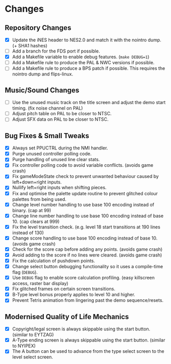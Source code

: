 # Changes

## Repository Changes
- [x] Update the iNES header to NES2.0 and match it with the nointro dump. (+ SHA1 hashes)
- [ ] Add a branch for the FDS port if possible.
- [x] Add a Makefile variable to enable debug features. (`make DEBUG=1`)
- [ ] Add a Makefile rule to produce the PAL & NWC versions if possible.
- [ ] Add a Makefile rule to produce a BPS patch if possible. This requires the nointro dump and flips-linux.

## Music/Sound Changes
- [ ] Use the unused music track on the title screen and adjust the demo start timing. (fix noise channel on PAL)
- [ ] Adjust pitch table on PAL to be closer to NTSC.
- [ ] Adjust SFX data on PAL to be closer to NTSC.

## Bug Fixes & Small Tweaks
- [X] Always set PPUCTRL during the NMI handler.
- [x] Purge unused controller polling code.
- [x] Purge handling of unused line clear stats.
- [x] Fix controller polling code to avoid variable conflicts. (avoids game crash)
- [x] Fix gameModeState check to prevent unwanted behaviour caused by left+down+right inputs.
- [x] Nullify left+right inputs when shifting pieces.
- [x] Fix and optimise the palette update routine to prevent glitched colour palettes from being used.
- [x] Change level number handling to use base 100 encoding instead of binary. (cap at 99)
- [x] Change line number handling to use base 100 encoding instead of base 10. (cap clears at 999)
- [x] Fix the level transition check. (e.g. level 18 start transitions at 190 lines instead of 130)
- [x] Change score handling to use base 100 encoding instead of base 10. (avoids game crash)
- [x] Check for the score cap before adding any points. (avoids game crash)
- [x] Avoid adding to the score if no lines were cleared. (avoids game crash)
- [x] Fix the calculation of pushdown points.
- [x] Change select button debugging functionality so it uses a compile-time flag (`DEBUG`).
- [x] Use `DEBUG` flag to enable score calculation profiling. (easy killscreen access, raster bar display)
- [x] Fix glitched frames on certain screen transitions.
- [x] B-Type level bonus properly applies to level 10 and higher.
- [x] Prevent Tetris animation from lingering past the demo sequence/resets.

## Modernised Quality of Life Mechanics
- [x] Copyright/legal screen is always skippable using the start button. (similar to EYTZAG)
- [x] A-Type ending screen is always skippable using the start button. (similar to NYIPEX)
- [x] The A button can be used to advance from the type select screen to the level select screen.

